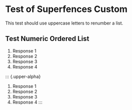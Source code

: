 # Test of Superfences Custom

This test should use uppercase
letters to renumber a list.

## Test Numeric Ordered List

1. Response 1
2. Response 2
3. Response 3
4. Response 4

::: {.upper-alpha}
1. Response 1
2. Response 2
3. Response 3
4. Response 4
:::